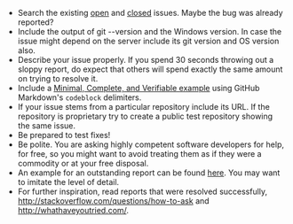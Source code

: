 * Search the existing [open](https://github.com/git-for-windows/git/issues?q=is%3Aopen) and [closed](https://github.com/git-for-windows/git/issues?q=is%3Aclosed) issues. Maybe the bug was already reported?
* Include the output of git --version and the Windows version. In case the issue might depend on the server include its git version and OS version also.
* Describe your issue properly. If you spend 30 seconds throwing out a sloppy report, do expect that others will spend exactly the same amount on trying to resolve it.
* Include a [Minimal, Complete, and Verifiable example](http://stackoverflow.com/help/mcve) using GitHub Markdown's `codeblock` delimiters.
* If your issue stems from a particular repository include its URL. If the repository is proprietary try to create a public test repository showing the same issue.
* Be prepared to test fixes!
* Be polite. You are asking highly competent software developers for help, for free, so you might want to avoid treating them as if they were a commodity or at your free disposal.
* An example for an outstanding report can be found [here](https://github.com/msysgit/msysgit/issues/206#issuecomment-44574988). You may want to imitate the level of detail.
* For further inspiration, read reports that were resolved successfully, http://stackoverflow.com/questions/how-to-ask and http://whathaveyoutried.com/.